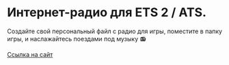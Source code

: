 # Интернет-радио для ETS 2 / ATS.

Создайте свой персональный файл с радио для игры, поместите в папку игры, и наслажайтесь поездами под музыку 📻

[Ссылка на сайт](https://antifreezy.github.io/ETS-ATS-Radio/)

